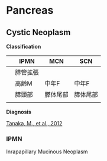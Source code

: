 <!--
Filename: 	Pancreas.md
Project: 	/Users/shume/Developer/mnemosyne/docs/MMB/docs/b_Hepa
Author: 	shumez <https://github.com/shumez>
Created: 	2019-04-03 17:18:0
Modified: 	2019-05-15 17:09:3
-----
Copyright (c) 2019 shumez
-->

# Pancreas


<!-- ### ToC -->


## Cystic Neoplasm

<!-- **Definition** -->
<!-- *  -->
<!-- **Etiology** -->
<!-- *  -->
<!-- **Epidemiology** -->
<!-- *  -->

**Classification**

|	| IPMN 	   | MCN 	| SCN 	  |
|---|----------|--------|---------|
|	| 膵管拡張	|        |		   |
|	| 高齢M     | 中年F	 | 中年F    |
|	| 膵頭部    | 膵体尾部 | 膵体尾部 |
|	|	|	|	|



<!-- *  -->
<!-- **Sign and Symptom** -->
<!-- *  -->
<!-- **Association** -->
<!-- *  -->
<!-- **Examination** -->
<!-- *  -->
**Diagnosis**

[Tanaka, M., et al., 2012][2012_YamaoKenji_CastilloCarlosFernandez-del_TanakaMasao]

<!-- **Treatment** -->
<!-- *  -->
<!-- **Prognosis** -->
<!-- *  -->
<!-- **Appendix** -->
<!-- *  -->


### IPMN
Inrapapillary Mucinous Neoplasm
<!-- **Definition** -->
<!-- *  -->
<!-- **Etiology** -->
<!-- *  -->
<!-- **Epidemiology** -->
<!-- *  -->
<!-- **Classification** -->
<!-- *  -->
<!-- **Sign and Symptom** -->
<!-- *  -->
<!-- **Association** -->
<!-- *  -->
<!-- **Examination** -->
<!-- *  -->
<!-- **Treatment** -->
<!-- *  -->
<!-- **Prognosis** -->
<!-- *  -->
<!-- **Appendix** -->
<!-- *  -->



##

<!-- ## -->
<!-- **Definition** -->
<!-- *  -->
<!-- **Etiology** -->
<!-- *  -->
<!-- **Epidemiology** -->
<!-- *  -->
<!-- **Classification** -->
<!-- *  -->
<!-- **Sign and Symptom** -->
<!-- *  -->
<!-- **Association** -->
<!-- *  -->
<!-- **Examination** -->
<!-- *  -->
<!-- **Treatment** -->
<!-- *  -->
<!-- **Prognosis** -->
<!-- *  -->
<!-- **Appendix** -->
<!-- *  -->


<!-- ref -->
[2012_YamaoKenji_CastilloCarlosFernandez-del_TanakaMasao]: http://www.pancreaskanker.nl/images/stories/PDF/Tanaka%20-%202012%20Guidelines%20IPMN%20MCN%20-%20Pancreatol%202012.pdf "Tanaka, M., Fernández-del Castillo, C., Adsay, V., Chari, S., Falconi, M., Jang, J.Y., Kimura, W., Levy, P., Pitman, M.B., Schmidt, C.M. and Shimizu, M., 2012. International consensus guidelines 2012 for the management of IPMN and MCN of the pancreas. Pancreatology, 12(3), pp.183-197."

<!-- <style type="text/css">
	img{width: 50%; float: right;}
</style> -->